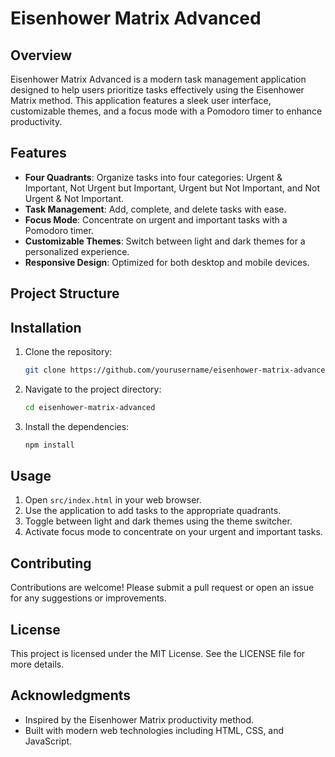# Eisenhower Matrix Advanced

## Overview
Eisenhower Matrix Advanced is a modern task management application designed to help users prioritize tasks effectively using the Eisenhower Matrix method. This application features a sleek user interface, customizable themes, and a focus mode with a Pomodoro timer to enhance productivity.

## Features
- **Four Quadrants**: Organize tasks into four categories: Urgent & Important, Not Urgent but Important, Urgent but Not Important, and Not Urgent & Not Important.
- **Task Management**: Add, complete, and delete tasks with ease.
- **Focus Mode**: Concentrate on urgent and important tasks with a Pomodoro timer.
- **Customizable Themes**: Switch between light and dark themes for a personalized experience.
- **Responsive Design**: Optimized for both desktop and mobile devices.

## Project Structure

## Installation
1. Clone the repository:
   ```sh
   git clone https://github.com/yourusername/eisenhower-matrix-advanced.git
   ```
2. Navigate to the project directory:
   ```sh
   cd eisenhower-matrix-advanced
   ```
3. Install the dependencies:
   ```sh
   npm install
   ```

## Usage
1. Open `src/index.html` in your web browser.
2. Use the application to add tasks to the appropriate quadrants.
3. Toggle between light and dark themes using the theme switcher.
4. Activate focus mode to concentrate on your urgent and important tasks.

## Contributing
Contributions are welcome! Please submit a pull request or open an issue for any suggestions or improvements.

## License
This project is licensed under the MIT License. See the LICENSE file for more details.

## Acknowledgments
- Inspired by the Eisenhower Matrix productivity method.
- Built with modern web technologies including HTML, CSS, and JavaScript.